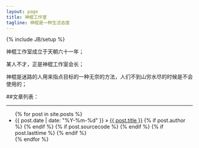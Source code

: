```yaml
---
layout: page
title: 神棍工作室
tagline: 神棍是一种生活态度
---
```

{% include JB/setup %}

神棍工作室成立于天朝六十一年；

某人不才，正是神棍工作室会长；

神棍是迷路的人用来指点目标的一种无奈的方法，人们不到山穷水尽的时候是不会使用的；


##文章列表：

---

<ul class="posts">
{% for post in site.posts %}
<li>
    <span>{{ post.date | date: "%Y-%m-%d" }}</span> &raquo;
    <a href="{{ BASE_PATH }}{{ post.url }}">{{ post.title }}</a>
    {% if post.author %}
    <i title="作者：{{post.author}}" class="icon-user"></i>
    {% endif %}
    {% if post.sourcecode %}
        <i title="有源码" class="icon-list-alt"></i>
    {% endif %}
    {% if post.lasttime %}
    <i title="最后修改时间：{{post.lasttime | date: "%Y-%m-%d"}}" class="icon-pencil"></i>
    {% endif %}
</li>
{% endfor %}
</ul>
